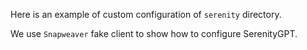 Here is an example of custom configuration of `serenity` directory.

We use `Snapweaver` fake client to show how to configure SerenityGPT.